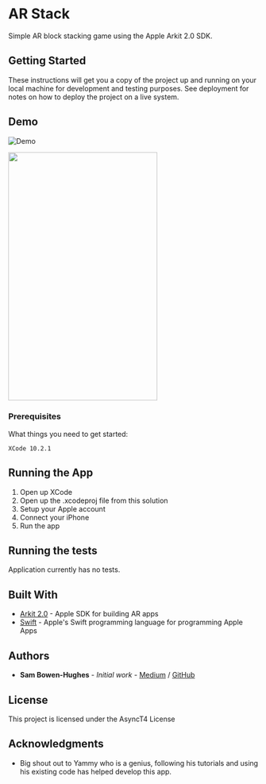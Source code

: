 # AR Stack

Simple AR block stacking game using the Apple Arkit 2.0 SDK.

## Getting Started

These instructions will get you a copy of the project up and running on your local machine for development and testing purposes. See deployment for notes on how to deploy the project on a live system.

## Demo

![Demo](demo1.gif)

<img src="demo1.gif" width="300" height="500" />

### Prerequisites

What things you need to get started:

```
XCode 10.2.1
```
## Running the App
1. Open up XCode
2. Open up the .xcodeproj file from this solution
3. Setup your Apple account
4. Connect your iPhone
5. Run the app

## Running the tests

Application currently has no tests.

## Built With

* [Arkit 2.0](https://developer.apple.com/arkit/) - Apple SDK for building AR apps
* [Swift](https://developer.apple.com/swift/) - Apple's Swift programming language for programming Apple Apps


## Authors

* **Sam Bowen-Hughes** - *Initial work* - [Medium](https://medium.com/@sambowenhughes) / [GitHub](https://github.com/sambowenhughes)


## License

This project is licensed under the AsyncT4 License

## Acknowledgments

* Big shout out to Yammy who is a genius, following his tutorials and using his existing code has helped develop this app.

